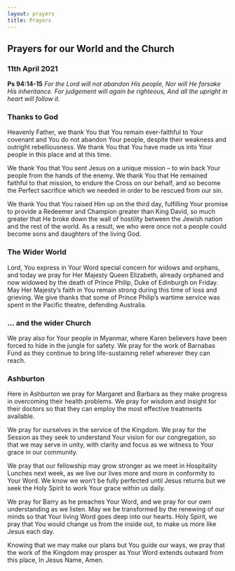 ```yaml
---
layout: prayers
title: Prayers
---
```

## Prayers for our World and the Church 

### 11th April 2021

__Ps 94:14‭-‬15__ _For the Lord will not abandon His people, Nor will He forsake His inheritance.
For judgement will again be righteous, And all the upright in heart will follow it._

### Thanks to God
Heavenly Father, we thank You that You remain ever-faithful to Your covenant and You do not abandon Your people, despite their weakness and outright rebelliousness. We thank You that You have made us into Your people in this place and at this time.

We thank You that You sent Jesus on a unique mission – to win back Your people from the hands of the enemy. We thank You that He remained faithful to that mission, to endure the Cross on our behalf, and so become the Perfect sacrifice which we needed in order to be rescued from our sin.

We thank You that You raised Him up on the third day, fulfilling Your promise to provide a Redeemer and Champion greater than King David, so much greater that He broke down the wall of hostility between the Jewish nation and the rest of the world. As a result, we who were once not a people could become sons and daughters of the living God.

### The Wider World
Lord, You express in Your Word special concern for widows and orphans, and today we pray for Her Majesty Queen Elizabeth, already orphaned and now widowed by the death of Prince Philip, Duke of Edinburgh on Friday. May Her Majesty’s faith in You remain strong during this time of loss and grieving. We give thanks that some of Prince Philip’s wartime service was spent in the Pacific theatre, defending Australia.

### ... and the wider Church
We pray also for Your people in Myanmar, where Karen believers have been forced to hide in the jungle for safety. We pray for the work of Barnabas Fund as they continue to bring life-sustaining relief wherever they can reach.

### Ashburton
Here in Ashburton we pray for Margaret and Barbara as they make progress in overcoming their health problems. We pray for wisdom and insight for their doctors so that they can employ the most effective treatments available.

We pray for ourselves in the service of the Kingdom. We pray for the Session as they seek to understand Your vision for our congregation, so that we may serve in unity, with clarity and focus as we witness to Your grace in our community.

We pray that our fellowship may grow stronger as we meet in Hospitality Lunches next week, as we live our lives more and more in conformity to Your Word. We know we won’t be fully perfected until Jesus returns but we seek the Holy Spirit to work Your grace within us daily.

We pray for Barry as he preaches Your Word, and we pray for our own understanding as we listen. May we be transformed by the renewing of our minds so that Your living Word goes deep into our hearts. Holy Spirit, we pray that You would change us from the inside out, to make us more like Jesus each day.

Knowing that we may make our plans but You guide our ways, we pray that the work of the Kingdom may prosper as Your Word extends outward from this place, In Jesus Name, Amen.


